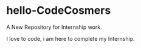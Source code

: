 # hello-CodeCosmers
A New Repository for Internship work.


I love to code, i am here to complete my Internship.
